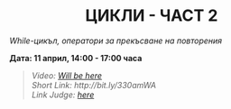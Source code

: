 <h1 align="center">ЦИКЛИ - ЧАСТ 2</h1>
<i>While-цикъл, оператори за прекъсване на повторения</i>
<br>

<p><b>Дата: 11 април, 14:00 - 17:00 часа</b></p>

<blockquote>
    <i>
        Video: <a href="#">Will be here</a>
    </i>
    <br>
    <i>
        Short Link: http://bit.ly/330amWA
    </i>
    <br>
    <i>
        Link Judge: <a href="https://judge.softuni.bg/Contests/Compete/Index/1014#0">here</a>
    </i>
</blockquote>
